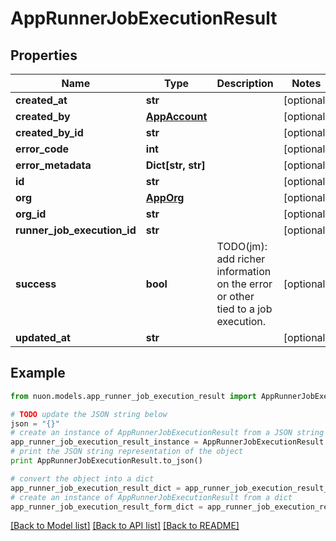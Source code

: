 # AppRunnerJobExecutionResult


## Properties

Name | Type | Description | Notes
------------ | ------------- | ------------- | -------------
**created_at** | **str** |  | [optional] 
**created_by** | [**AppAccount**](AppAccount.md) |  | [optional] 
**created_by_id** | **str** |  | [optional] 
**error_code** | **int** |  | [optional] 
**error_metadata** | **Dict[str, str]** |  | [optional] 
**id** | **str** |  | [optional] 
**org** | [**AppOrg**](AppOrg.md) |  | [optional] 
**org_id** | **str** |  | [optional] 
**runner_job_execution_id** | **str** |  | [optional] 
**success** | **bool** | TODO(jm): add richer information on the error or other tied to a job execution. | [optional] 
**updated_at** | **str** |  | [optional] 

## Example

```python
from nuon.models.app_runner_job_execution_result import AppRunnerJobExecutionResult

# TODO update the JSON string below
json = "{}"
# create an instance of AppRunnerJobExecutionResult from a JSON string
app_runner_job_execution_result_instance = AppRunnerJobExecutionResult.from_json(json)
# print the JSON string representation of the object
print AppRunnerJobExecutionResult.to_json()

# convert the object into a dict
app_runner_job_execution_result_dict = app_runner_job_execution_result_instance.to_dict()
# create an instance of AppRunnerJobExecutionResult from a dict
app_runner_job_execution_result_form_dict = app_runner_job_execution_result.from_dict(app_runner_job_execution_result_dict)
```
[[Back to Model list]](../README.md#documentation-for-models) [[Back to API list]](../README.md#documentation-for-api-endpoints) [[Back to README]](../README.md)


